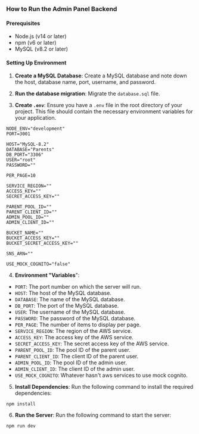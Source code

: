 ### How to Run the Admin Panel Backend

#### Prerequisites

- Node.js (v14 or later)
- npm (v6 or later)
- MySQL (v8.2 or later)

#### Setting Up Environment

1. **Create a MySQL Database**:
Create a MySQL database and note down the host, database name, port, username, and password.

2. **Run the database migration**:
Migrate the `database.sql` file.

3. **Create `.env`**:
Ensure you have a `.env` file in the root directory of your project. This file should contain the necessary
environment variables for your application.

```shell
NODE_ENV="development"
PORT=3001

HOST="MySQL-8.2"
DATABASE="Parents"
DB_PORT="3306"
USER="root"
PASSWORD=""

PER_PAGE=10

SERVICE_REGION=""
ACCESS_KEY=""
SECRET_ACCESS_KEY=""

PARENT_POOL_ID=""
PARENT_CLIENT_ID=""
ADMIN_POOL_ID=""
ADMIN_CLIENT_ID=""

BUCKET_NAME=""
BUCKET_ACCESS_KEY=""
BUCKET_SECRET_ACCESS_KEY=""

SNS_ARN=""

USE_MOCK_COGNITO="false"

```

4. **Environment "Variables**":

- `PORT`: The port number on which the server will run.
- `HOST`: The host of the MySQL database.
- `DATABASE`: The name of the MySQL database.
- `DB_PORT`: The port of the MySQL database.
- `USER`: The username of the MySQL database.
- `PASSWORD`: The password of the MySQL database.
- `PER_PAGE`: The number of items to display per page.
- `SERVICE_REGION`: The region of the AWS service.
- `ACCESS_KEY`: The access key of the AWS service.
- `SECRET_ACCESS_KEY`: The secret access key of the AWS service.
- `PARENT_POOL_ID`: The pool ID of the parent user.
- `PARENT_CLIENT_ID`: The client ID of the parent user.
- `ADMIN_POOL_ID`: The pool ID of the admin user.
- `ADMIN_CLIENT_ID`: The client ID of the admin user.
- `USE_MOCK_COGNITO`: Whatever hasn't aws services to use mock cognito.

5. **Install Dependencies**: Run the following command to install the required dependencies:

```shell
npm install
```

6. **Run the Server**:
Run the following command to start the server:

```shell
npm run dev
```
